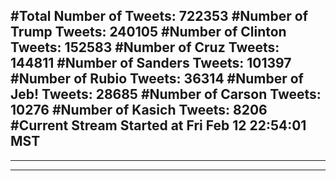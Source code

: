 #Total Number of Tweets: 722353 
#Number of Trump Tweets: 240105
#Number of Clinton Tweets: 152583
#Number of Cruz Tweets: 144811
#Number of Sanders Tweets: 101397
#Number of Rubio Tweets: 36314
#Number of Jeb! Tweets: 28685
#Number of Carson Tweets: 10276
#Number of Kasich Tweets: 8206
#Current Stream Started at Fri Feb 12 22:54:01 MST
---
---
---

